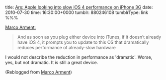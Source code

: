 title: [Ars: Apple looking into slow iOS 4 performance on iPhone 3G](http://arstechnica.com/apple/news/2010/07/apple-looking-into-slow-ios-4-performance-on-iphone-3g.ars)
date: 2010-07-30
time: 16:30:00+0000
tumblr: 880246108
tumblrType: link
%%%

[Marco Arment:](http://www.marco.org/879845121)

> And as soon as you plug either device into iTunes, if it doesn’t already have iOS 4, it prompts you to update to this OS that dramatically reduces performance of already-slow hardware

I would not describe the reduction in performance as 'dramatic'. Worse, yes, but not dramatic. It is still a great device. 

(Reblogged from [Marco Arment](https://www.tumblr.com/blog/view/marco/879845121))
